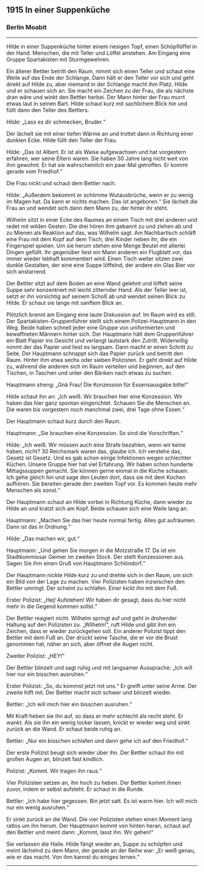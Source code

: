 ## **1915** In einer Suppenküche 

### Berlin Moabit
____
Hilde in einer Suppenküche hinter einem riesigen Topf, einen Schöpflöffel in der Hand.
Menschen, die mit Teller und Löffel anstehen.
Am Eingang eine Gruppe Spartakisten mit Sturmgewehren.

Ein älterer Bettler betritt den Raum, nimmt sich einen Teller und schaut eine Weile auf das Ende der Schlange.
Dann hält er den Teller vor sich und geht direkt auf Hilde zu, aber niemand in der Schlange macht ihm Platz.
Hilde und er schauen sich an.
Sie macht ein Zeichen zu der Frau, die als nächste dran wäre und winkt den Bettler herbei.
Der Mann hinter der Frau murrt etwas laut in seinen Bart.
Hilde schaut kurz mit sachlichem Blick hin und füllt dann den Teller des Bettlers.

Hilde: „Lass es dir schmecken, Bruder.“ 

Der lächelt sie mit einer tiefen Wärme an und trottet dann in Richtung einer dunklen Ecke.
Hilde füllt den Teller der Frau.

Hilde: „Das ist Albert.
Er ist als Waise aufgewachsen und hat vorgestern erfahren, wer seine Eltern waren.
Sie haben 50 Jahre lang nicht weit von ihm gewohnt.
Er hat sie wahrscheinlich ein paar Mal getroffen.
Er kommt gerade vom Friedhof.“

Die Frau nickt und schaut dem Bettler nach.

Hilde: „Außerdem bekommt er schlimme Wutausbrüche, wenn er zu wenig im Magen hat.
Da kann er nichts machen.
Das ist angeboren.“
Sie lächelt die Frau an und wendet sich dann dem Mann zu, der hinter ihr steht.

Wilhelm sitzt in einer Ecke des Raumes an einem Tisch mit drei anderen und redet mit wilden Gesten.
Die drei hören ihm gebannt zu und ziehen ab und zu Mienen als Reaktion auf das, was Wilhelm sagt.
Am Nachbartisch schläft eine Frau mit dem Kopf auf dem Tisch, drei Kinder neben ihr, die ein Fingerspiel spielen.
Um sie herum stehen eine Menge Beutel mit allerlei Dingen gefüllt.
Ihr gegenüber liest ein Mann anderen ein Flugblatt vor, das immer wieder lebhaft kommentiert wird.
Einen Tisch weiter sitzen zwei dunkle Gestalten, der eine eine Suppe löffelnd, der andere ein Glas Bier vor sich anstarrend.

Der Bettler sitzt auf dem Boden an eine Wand gelehnt und löffelt seine Suppe sehr konzentriert mit leicht zitternder Hand.
Als der Teller leer ist, setzt er ihn vorsichtig auf seinem Schoß ab und wendet seinen Blick zu Hilde.
Er schaut sie lange mit sanftem Blick an.

Plötzlich brennt am Eingang eine laute Diskussion auf.
Im Raum wird es still.
Der Spartakisten-Gruppenführer stellt sich einem Polizei-Hauptmann in den Weg.
Beide haben schnell jeder eine Gruppe von uniformierten und bewaffneten Männern hinter sich.
Der Hauptmann hält dem Gruppenführer ein Blatt Papier ins Gesicht und verlangt lautstark den Zutritt.
Widerwillig nimmt der das Papier und liest es langsam.
Dann macht er einen Schritt zu Seite.
Der Hauptmann schnappt sich das Papier zurück und betritt den Raum.
Hinter ihm etwa sechs oder sieben Polizisten.
Er geht direkt auf Hilde zu, während die anderen sich im Raum verteilen und beginnen, auf den Tischen, in Taschen und unter den Bänken nach etwas zu suchen.

Hauptmann streng: „Gnä Frau!
Die Konzession für Essensausgabe bitte!“ 

Hilde schaut ihn an: „Ich weiß.
Wir brauchen hier eine Konzession.
Wir haben das hier ganz spontan eingerichtet.
Schauen Sie die Menschen an.
Die waren bis vorgestern noch manchmal zwei, drei Tage ohne Essen.“

Der Hauptmann schaut kurz durch den Raum.

Hauptmann: „Sie brauchen eine Konzession.
So sind die Vorschriften.“

Hilde: „Ich weiß.
Wir müssen auch eine Strafe bezahlen, wenn wir keine haben, nicht?
30 Reichsmark waren das, glaube ich.
Ich verstehe das, Gesetz ist Gesetz.
Und es gab schon einige Infektionen wegen schlechter Küchen.
Unsere Gruppe hier hat viel Erfahrung.
Wir haben schon hunderte Mittagssuppen gemacht.
Sie können gerne einmal in die Küche schauen.
Ich gehe gleich hin und sage den Leuten dort, dass sie mit dem Kochen aufhören.
Sie bereiten gerade den zweiten Topf vor.
Es kommen heute mehr Menschen als sonst.“

Der Hauptmann schaut an Hilde vorbei in Richtung Küche, dann wieder zu Hilde an und kratzt sich am Kopf.
Beide schauen sich eine Weile lang an.

Hauptmann: „Machen Sie das hier heute normal fertig.
Alles gut aufräumen.
Dann ist das in Ordnung.“

Hilde: „Das machen wir, gut.“

Hauptmann: „Und gehen Sie morgen in die Motzstraße 17.
Da ist ein Stadtkommissar Geimer im zweiten Stock.
Der stellt Konzessionen aus.
Sagen Sie ihm einen Gruß von Hauptmann Schlöndorf.“

Der Hauptmann nickte Hilde kurz zu und drehte sich in den Raum, um sich ein Bild von der Lage zu machen.
Vier Polizisten haben inzwischen den Bettler umringt.
Der scheint zu schlafen.
Einer kickt ihn mit dem Fuß.

Erster Polizist: „Hej! Aufstehen! Wir haben dir gesagt, dass du hier nicht mehr in die Gegend kommen sollst.“

Der Bettler reagiert nicht.
Wilhelm springt auf und geht in drohender Haltung auf den Polizisten zu.
„Wilhelm!“, ruft Hilde und gibt ihm ein Zeichen, dass er wieder zurückgehen soll.
Ein anderer Polizist tippt den Bettler mit dem Fuß an.
Der drückt seine Tasche, die er vor die Brust genommen hat, näher an sich, aber öffnet die Augen nicht.

Zweiter Polizist: „HEY!“

Der Bettler blinzelt und sagt ruhig und mit langsamer Aussprache: „Ich will hier nur ein bisschen ausruhen.“

Erster Polizist: „So, du kommst jetzt mit uns.“
Er greift unter seine Arme.
Der zweite hilft mit.
Der Bettler macht sich schwer und blinzelt wieder.

Bettler: „Ich will mich hier ein bisschen ausruhen.“

Mit Kraft heben sie ihn auf, so dass er mehr schlecht als recht steht.
Er wankt.
Als sie ihn ein wenig locker lassen, knickt er wieder weg und sinkt zurück an die Wand.
Er schaut beide ruhig an.

Bettler: „Nur ein bisschen schlafen und dann gehe ich auf den Friedhof.“

Der erste Polizist beugt sich wieder über ihn.
Der Bettler schaut ihn mit großen Augen an, blinzelt fast kindlich.

Polizist: „Kommt.
Wir tragen ihn raus.“

Vier Polizisten setzen an, ihn hoch zu heben.
Der Bettler kommt ihnen zuvor, indem er selbst aufsteht.
Er schaut in die Runde.

Bettler: „Ich habe hier gegessen.
Bin jetzt satt.
Es ist warm hier.
Ich will mich nur ein wenig ausruhen.“

Er sinkt zurück an die Wand.
Die vier Polizisten stehen einen Moment lang ratlos um ihn herum.
Der Hauptmann kommt von hinten heran, schaut auf den Bettler und meint dann: „Kommt, lasst ihn.
Wir gehen!“ 

Sie verlassen die Halle.
Hilde fängt wieder an, Suppe zu schöpfen und meint lächelnd zu dem Mann, der gerade an der Reihe war: 
„Er weiß genau, wie er das macht.
Von ihm kannst du einiges lernen.“
____
